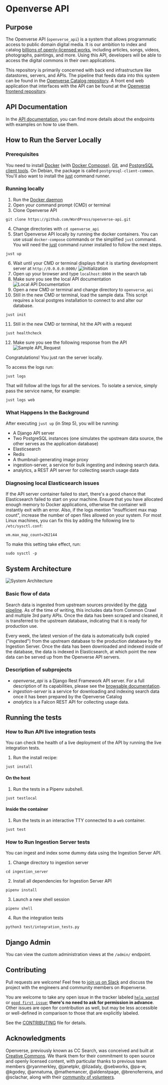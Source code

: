 # Openverse API

## Purpose

The Openverse API (`openverse_api`) is a system that allows programmatic access to public domain digital media. It is our ambition to index and catalog [billions of openly-licensed works](https://stateof.creativecommons.org/), including articles, songs, videos, photographs, paintings, and more. Using this API, developers will be able to access the digital commons in their own applications.

This repository is primarily concerned with back end infrastructure like datastores, servers, and APIs. The pipeline that feeds data into this system can be found in the [Openverse Catalog repository](https://github.com/WordPress/openverse-catalog). A front end web application that interfaces with the API can be found at the [Openverse frontend repository](https://github.com/WordPress/openverse-frontend).

## API Documentation

In the [API documentation](https://api.openverse.engineering), you can find more details about the endpoints with examples on how to use them.

## How to Run the Server Locally

### Prerequisites

You need to install [Docker](https://docs.docker.com/install/) (with [Docker Compose](https://docs.docker.com/compose/install/)), [Git](https://git-scm.com/downloads), and [PostgreSQL client tools](https://www.postgresql.org/download/). On Debian, the package is called `postgresql-client-common`. You'll also want to install the [just](https://github.com/casey/just) command runner.

### Running locally

1. Run the [Docker daemon](https://docs.docker.com/config/daemon/)
2. Open your command prompt (CMD) or terminal
3. Clone Openverse API

```
git clone https://github.com/WordPress/openverse-api.git
```

4. Change directories with `cd openverse_api`
5. Start Openverse API locally by running the docker containers. You can use usual `docker-compose` commands or the simplified `just` command. You will need the [just](https://github.com/casey/just#installation) command runner installed to follow the next steps.

```
just up
```

6. Wait until your CMD or terminal displays that it is starting development server at `http://0.0.0.0:8000/`
   ![Initialization](initialization.PNG)
7. Open up your browser and type `localhost:8000` in the search tab
8. Make sure you see the local API documentation
   ![Local API Documentation](local_api_documentation.PNG)
9. Open a new CMD or terminal and change directory to `openverse_api`
10. Still in the new CMD or terminal, load the sample data. This script requires a local postgres installation to connect to and alter our database.

```
just init
```

11. Still in the new CMD or terminal, hit the API with a request

```
just healthcheck
```

12. Make sure you see the following response from the API
    ![Sample API_Request](localhost_request.PNG)

Congratulations! You just ran the server locally.

To access the logs run:

```
just logs
```

That will follow all the logs for all the services. To isolate a service, simply pass the service name, for example:

```
just logs web
```

### What Happens In the Background

After executing `just up` (in Step 5), you will be running:

- A Django API server
- Two PostgreSQL instances (one simulates the upstream data source, the other serves as the application database)
- Elasticsearch
- Redis
- A thumbnail-generating image proxy
- ingestion-server, a service for bulk ingesting and indexing search data.
- analytics, a REST API server for collecting search usage data

### Diagnosing local Elasticsearch issues

If the API server container failed to start, there's a good chance that Elasticsearch failed to start on your machine. Ensure that you have allocated enough memory to Docker applications, otherwise the container will instantly exit with an error. Also, if the logs mention "insufficient max map count", increase the number of open files allowed on your system. For most Linux machines, you can fix this by adding the following line to `/etc/sysctl.conf`:

```
vm.max_map_count=262144
```

To make this setting take effect, run:

```
sudo sysctl -p
```

## System Architecture

![System Architecture](system_architecture.png)

### Basic flow of data

Search data is ingested from upstream sources provided by the [data pipeline](https://github.com/WordPress/openverse-catalog). As of the time of writing, this includes data from Common Crawl and multiple 3rd party APIs. Once the data has been scraped and cleaned, it is transferred to the upstream database, indicating that it is ready for production use.

Every week, the latest version of the data is automatically bulk copied ("ingested") from the upstream database to the production database by the Ingestion Server. Once the data has been downloaded and indexed inside of the database, the data is indexed in Elasticsearch, at which point the new data can be served up from the Openverse API servers.

### Description of subprojects

- _openverse_api_ is a Django Rest Framework API server. For a full description of its capabilities, please see the [browsable documentation](https://api.openverse.engineering).
- _ingestion-server_ is a service for downloading and indexing search data once it has been prepared by the Openverse Catalog
- _analytics_ is a Falcon REST API for collecting usage data.

## Running the tests

### How to Run API live integration tests

You can check the health of a live deployment of the API by running the live integration tests.

1. Run the install recipe:

```
just install
```

#### On the host

1. Run the tests in a Pipenv subshell.
```
just testlocal
```

#### Inside the container

1. Run the tests in an interactive TTY connected to a `web` container.
```
just test
```

### How to Run Ingestion Server tests

You can ingest and index some dummy data using the Ingestion Server API.

1. Change directory to ingestion server

```
cd ingestion_server
```

2. Install all dependencies for Ingestion Server API

```
pipenv install
```

3. Launch a new shell session

```
pipenv shell
```

4. Run the integration tests

```
python3 test/integration_tests.py
```

## Django Admin

You can view the custom administration views at the `/admin/` endpoint.

## Contributing

Pull requests are welcome! Feel free to [join us on Slack](https://make.wordpress.org/chat/) and discuss the project with the engineers and community members on #openverse.

You are welcome to take any open issue in the tracker labeled [`help wanted`](https://github.com/WordPress/openverse_api/labels/help%20wanted) or [`good first issue`](https://github.com/WordPress/openverse_api/labels/good%20first%20issue); **there's no need to ask for permission in advance**. Other issues are open for contribution as well, but may be less accessible or well-defined in comparison to those that are explicitly labeled.

See the [CONTRIBUTING](CONTRIBUTING.md) file for details.

## Acknowledgments

Openverse, previously known as CC Search, was conceived and built at [Creative Commons](https://creativecommons.org). We thank them for their commitment to open source and openly licensed content, with particular thanks to previous team members @ryanmerkley, @janetpkr, @lizadaly, @sebworks, @pa-w, @kgodey, @annatuma, @mathemancer, @aldenstpage, @brenoferreira, and @sclachar, along with their [community of volunteers](https://opensource.creativecommons.org/community/community-team/).
